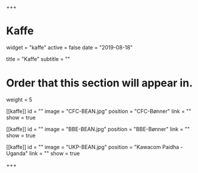 +++
# Kaffe
widget = "kaffe"
active = false
date = "2019-08-18"

title = "Kaffe"
subtitle = ""

# Order that this section will appear in.
weight = 5

[[kaffe]]
	id = ""
	image = "CFC-BEAN.jpg"
	position = "CFC-Bønner"
	link = ""
	show = true

[[kaffe]]
	id = ""
	image = "BBE-BEAN.jpg"
	position = "BBE-Bønner"
	link = ""
	show = true

[[kaffe]]
	id = ""
	image = "UKP-BEAN.jpg"
	position = "Kawacom Paidha - Uganda"
	link = ""
	show = true


+++
